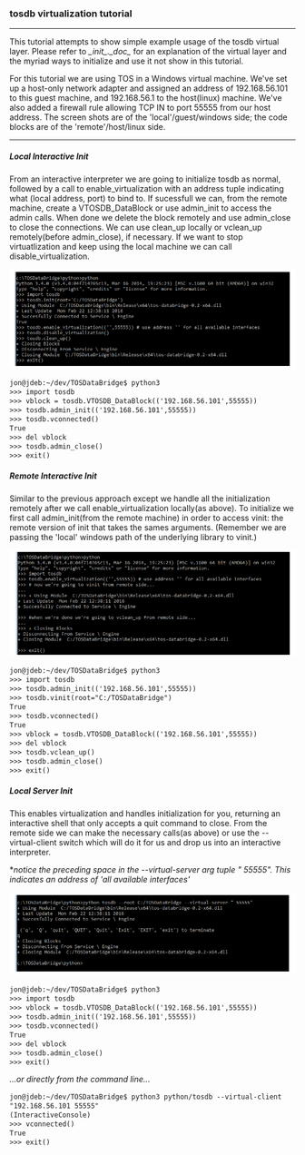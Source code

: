 ### tosdb virtualization tutorial 
---

This tutorial attempts to show simple example usage of the tosdb virtual layer. Please refer to *\__init__.\__doc__* for an explanation of the virtual layer and the myriad ways to initialize and use it not show in this tutorial.

For this tutorial we are using TOS in a Windows virtual machine. We've set up a host-only network adapter and assigned an address of 192.168.56.101 to this guest machine, and 192.168.56.1 to the host(linux) machine. We've also added a firewall rule allowing TCP IN to port 55555 from our host address. The screen shots are of the 'local'/guest/windows side; the code blocks are of the 'remote'/host/linux side. 

---

##### Local Interactive Init

From an interactive interpreter we are going to initialize tosdb as normal, followed by a call to enable_virtualization with an address tuple indicating what (local address, port) to bind to. If sucessfull we can, from the remote machine, create a VTOSDB_DataBlock or use admin_init to access the admin calls. When done we delete the block remotely and use admin_close to close the connections. We can use clean_up locally or vclean_up remotely(before admin_close), if necessary. If we want to stop virtuatlization and keep using the local machine we can call disable_virtualization. 

![](./../res/vtut_loc_1.png)

```
jon@jdeb:~/dev/TOSDataBridge$ python3
>>> import tosdb
>>> vblock = tosdb.VTOSDB_DataBlock(('192.168.56.101',55555))
>>> tosdb.admin_init(('192.168.56.101',55555))
>>> tosdb.vconnected()
True
>>> del vblock
>>> tosdb.admin_close()
>>> exit()
```

##### Remote Interactive Init

Similar to the previous approach except we handle all the initialization remotely after we call enable_virtualization locally(as above). To initialize we first call admin_init(from the remote machine) in order to access vinit: the remote version of init that takes the sames arguments. (Remember we are passing the 'local' windows path of the underlying library to vinit.)

![](./../res/vtut_loc_2.png)

```
jon@jdeb:~/dev/TOSDataBridge$ python3
>>> import tosdb
>>> tosdb.admin_init(('192.168.56.101',55555))
>>> tosdb.vinit(root="C:/TOSDataBridge")
True
>>> tosdb.vconnected()
True
>>> vblock = tosdb.VTOSDB_DataBlock(('192.168.56.101',55555))
>>> del vblock
>>> tosdb.vclean_up()
>>> tosdb.admin_close()
>>> exit()
```

##### Local Server Init 

This enables virtualization and handles initialization for you, returning an interactive shell that only accepts a quit command to close. From the remote side we can make the necessary calls(as above) or use the --virtual-client switch which will do it for us and drop us into an interactive interpreter.

\**notice the preceding space in the --virtual-server arg tuple " 55555". This indicates an address of 'all available interfaces'*

![](./../res/vtut_loc_3.png)

```
jon@jdeb:~/dev/TOSDataBridge$ python3
>>> import tosdb
>>> vblock = tosdb.VTOSDB_DataBlock(('192.168.56.101',55555))
>>> tosdb.admin_init(('192.168.56.101',55555))
>>> tosdb.vconnected()
True
>>> del vblock
>>> tosdb.admin_close()
>>> exit()
``` 

*...or directly from the command line...*

```
jon@jdeb:~/dev/TOSDataBridge$ python3 python/tosdb --virtual-client "192.168.56.101 55555"
(InteractiveConsole)
>>> vconnected()
True
>>> exit()
```

